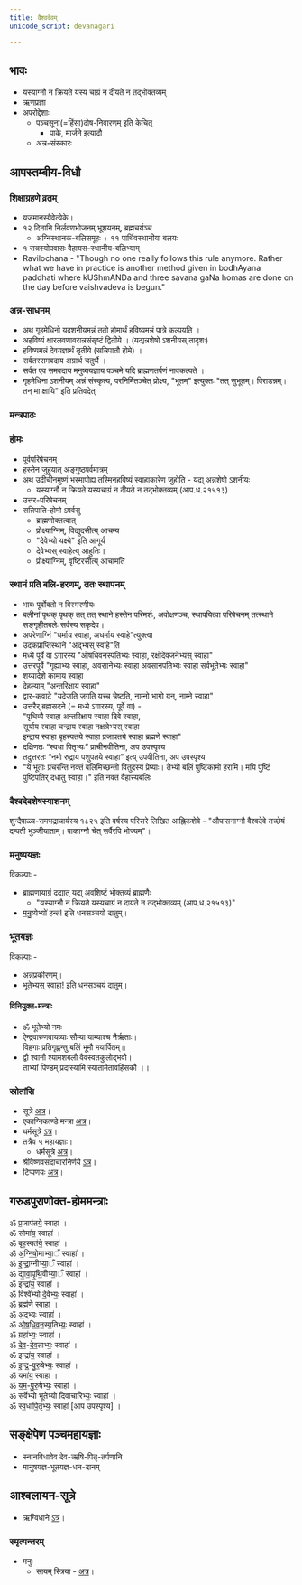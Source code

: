 ```yaml
---
title: वैश्वदेवम्
unicode_script: devanagari

---
```


## भावः
- यस्याग्नौ न क्रियते यस्य चाग्रं न दीयते न तद्भोक्तव्यम्
- ऋणप्रज्ञा
- अपरोद्देशाः
  - पञ्चसूना(=हिंसा)दोष-निवारणम् इति केचित्
    - पाके, मार्जने इत्यादौ
  - अन्न-संस्कारः

## आपस्तम्बीय-विधौ
### शिक्षाग्रहणे व्रतम्
- यजमानस्यैवेत्येके।
- १२ दिनानि निर्लवणभोजनम् भूशयनम्, ब्रह्मचर्यञ्च
  - अग्निस्थानक-बलिसमूहः + ११ पार्थिवस्थानीया बलयः
- १ रात्रस्योपवासः वैहायस-स्थानीय-बलिभ्याम्
- Ravilochana - "Though no one really follows this rule anymore. Rather what we have in practice is another method given in bodhAyana paddhati where kUShmANDa and three savana gaNa homas are done on the day before vaishvadeva is begun."  

### अन्न-साधनम्
- अथ गृहमेधिनो यदशनीयमन्नं ततो होमार्थं हविष्यमन्नं पात्रे कल्पयति ।
- अहविष्यं क्षारलवणावरान्नसंसृष्टं द्वितीये । (यद्यन्नशेषो ऽशनीयस् तादृशः)
- हविष्यमन्नं देवयज्ञार्थं तृतीये (सन्निपातौ होमे) ।
- सर्वतस्समवदाय अग्रार्थ चतुर्थे ।
- सर्वत एव समवदाय मनुष्ययज्ञाय पञ्चमे यदि ब्राह्मणतर्पणं नावकल्पते ।
- गृहमेधिना ऽशनीयम् अन्नं संस्कृत्य, परनिर्मितञ्चेत् प्रोक्ष्य, "भूतम्" इत्युक्तः "तत् सुभूतम्। विराडन्नम्। तन् मा क्षायि" इति प्रतिवदेत्

### मन्त्रपाठः
<div class="js_include" url="../../../../../mantraH/sangrahAH/taittirIyA/ekAgnikANDam/sarpa-baliH/"  newLevelForH1="3" includeTitle="true"> </div>  

### होमः
- पूर्वपरिषेचनम्
- हस्तेन जुहुयात् अङ्गुष्ठपर्वमात्रम्
- अथ उदीचीनमुष्णं भस्मापोह्य तस्मिनहविष्यं स्वाहाकारेण जुहोति - यद्य् अन्नशेषो ऽशनीयः
  - यस्याग्नौ न क्रियते यस्यचाग्रं न दीयते न तद्भोक्तव्यम् (आप.ध.२१५१३)
- उत्तर-परिषेचनम्
- सन्निपाति-होमो ऽपर्वसु
  - ब्राह्मणोक्तत्वात्
  - प्रोक्ष्याग्निम्, विद्युदसीत्य् आचम्य
  - "देवेभ्यो यक्ष्ये" इति आगूर्य
  - देवेभ्यस् स्वाहेत्य् आहुतिः।
  - प्रोक्ष्याग्निम्, वृष्टिरसीत्य् आचामति

### स्थानं प्रति बलि-हरणम्, ततः स्थापनम्
- भावः पूर्वोक्तो न विस्मरणीयः
- बलीनां पृथक् पृथक् तत् तत् स्थाने हस्तेन परिमर्शः, अवोक्षणञ्च, स्थापयित्वा परिषेचनम् तत्स्थाने सङ्गृहीतबलेः सर्वस्य सकृदेव।
- अपरेणाग्निं "धर्माय स्वाहा, अधर्माय स्वाहे"त्युक्त्वा
- उदकप्राप्तिस्थाने "अद्भ्यस् स्वाहे"ति
- मध्ये पूर्वे वा ऽगारस्य "ओषधिवनस्पतिभ्यः स्वाहा, रक्षोदेवजनेभ्यस् स्वाहा"
- उत्तरपूर्वे "गृह्याभ्यः स्वाहा, अवसानेभ्यः स्वाहा अवसानपतिभ्यः स्वाहा सर्वभूतेभ्यः स्वाहा"
- शय्यादेशे कामाय स्वाहा
- देहल्याम् "अन्तरिक्षाय स्वाहा"
- द्वार-कवाटे "यदेजति जगति यच्च चेष्टति, नाम्नो भागो यन्, नाम्ने स्वाहा"
- उत्तरैर् ब्रह्मसदने (= मध्ये ऽगारस्य, पूर्वे वा) -   
"पृथिव्यै स्वाहा अन्तरिक्षाय स्वाहा दिवे स्वाहा,  
सूर्याय स्वाहा चन्द्राय स्वाहा  नक्षत्रेभ्यस् स्वाहा  
इन्द्राय स्वाहा बृहस्पतये स्वाहा प्रजापतये स्वाहा ब्रह्मणे स्वाहा"
- दक्षिणतः “स्वधा पितृभ्यः” प्राचीनवीतिना, अप उपस्पृश्य
- तदुत्तरतः “नमो रुद्राय पशुपतये स्वाहा” इत्य् उपवीतिना, अप उपस्पृश्य
- "ये भूताः प्रचरन्ति नक्तं बलिमिच्छन्तो वितुदस्य प्रेष्याः। तेभ्यो बलिं पुष्टिकामो हरामि। मयि पुष्टिं पुष्टिपतिर् दधातु स्वाहा।" इति नक्तं वैहास्यबलिः

### वैश्वदेवशेषस्याशनम्
शुन्दैपाळ्य-रामभद्राचार्यस्य १८२५ इति वर्षस्य परिसरे लिखित आह्निकशेषे - "औपासनाग्नौ वैश्वदेवे तच्छेषं दम्पती भुञ्जीयाताम्। पाकाग्नौ चेत् सर्वैरपि भोज्यम्"।

### मनुष्ययज्ञः
विकल्पाः -
- ब्राह्मणायाग्रं दद्यात् यद्य् अवशिष्टं भोक्तव्यं ब्राह्मणैः
  - "यस्याग्नौ न क्रियते यस्यचाग्रं न दायते न तद्भोक्तव्यम् (आप.ध.२१५१३)"
- म॒नु॒ष्येभ्यो॑ हन्त॑! इति धनसञ्चयो दातुम्।

### भूतयज्ञः
विकल्पाः -
- अन्नप्रकीरणम्।
- भूतेभ्यस् स्वाहा! इति धनसञ्चयं दातुम्।


#### विनियुक्त-मन्त्राः

- ॐ भूतेभ्यो नमः
- ऐन्द्रवारुणवायव्याः सौम्या याम्याश्च नैर्ऋताः।  
विहगाः प्रतिगृह्णन्तु बलिं भूमौ मयार्पितम्॥
- द्वौ श्वानौ श्यामशबलौ वैवस्वतकुलोद्भवौ।  
ताभ्यां पिण्डम् प्रदास्यामि स्यातामेतावहिंसकौ ।।

### स्रोतांसि
- सूत्रे [अत्र](https://archive.org/stream/APASTHAMBAGRUHYASUTRAMSUDARSHANAHARADATHA/APASTHAMBA%20GRUHYASUTRAM%20%28SUDARSHANA%2CHARADATHA%29#page/n145/mode/2up)।
- एकाग्निकाण्डे मन्त्रा [अत्र](https://archive.org/stream/apastamba/EkagniKandam#page/n13/mode/2up)।
- धर्मसूत्रे [ऽत्र](https://archive.org/stream/apastamba/ApastambaDharmaSutram#page/n197/mode/2up)।
- तत्रैव ५ महायज्ञाः।
    - धर्मसूत्रे [अत्र](https://archive.org/stream/apastamba/ApastambaDharmaSutram#page/n83/mode/2up)।
- श्रीवैष्णवसदाचारनिर्णये [ऽत्र](https://archive.org/details/Vaishvadeva)।
- टिप्पणयः [अत्र](https://checkvist.com/checklists/575296/export.html?export_notes=true&&task_ids=22621929)।


## गरुडपुराणोक्त-होममन्त्राः
ॐ प्र॒जाप॑तये॒ स्वाहा॑ ।  
ॐ सोमा॑य॒ स्वाहा॑ ।  
ॐ बृह॒स्पत॑ये॒ स्वाहा॑ ।  
ॐ अ॒ग्नि॒षो॒माभ्या॒ँ स्वाहा॑ ।  
ॐ इ॒न्द्रा॒ग्नीभ्या॒ँ स्वाहा॑ ।  
ॐ द्या॒वा॒पृ॒थि॒वीभ्या॒ँ स्वाहा॑ ।  
ॐ इन्द्रा॑य॒ स्वाहा॑ ।  
ॐ विश्वे॑भ्यो दे॒वेभ्यः॒ स्वाहा॑ ।  
ॐ ब्रह्म॑णे॒ स्वाहा॑ ।  
ॐ अ॒द्भ्यः स्वाहा॑ ।  
ॐ ओ॒ष॒धि॒व॒न॒स्प॒तिभ्यः॒ स्वाहा॑ ।  
ॐ ग्रहा॑भ्यः॒ स्वाहा॑ ।  
ॐ दे॒व॒-दे॒व॒ताभ्यः॒ स्वाहा॑ ।  
ॐ इन्द्रा॑य॒ स्वाहा॑ ।  
ॐ इ॒न्द्र॒-पु॒रु॒षेभ्यः॒ स्वाहा॑ ।  
ॐ यमा॑य॒ स्वाहा ।  
ॐ य॒म॒-पु॒रु॒षेभ्यः॒ स्वाहा॑ ।  
ॐ सर्वेभ्यो भूतेभ्यो दिवाचारिभ्यः॒ स्वाहा॑ ।  
ॐ स्व॒धापि॒तृभ्यः॒ स्वाहा॑ [आप उपस्पृश्य] ।

## सङ्क्षेपेण पञ्चमहायज्ञाः
- स्नानविधावेव देव-ऋषि-पितृ-तर्पणानि
- मानुषयज्ञ-भूतयज्ञ-धन-दानम्

## आश्वलायन-सूत्रे
- ऋग्विधाने [ऽत्र](https://archive.org/stream/ahnika/RigVedaAhnikaChandrika#page/n93/mode/2up)।

### स्मृत्यन्तरम्
- मनुः
    - सायम् स्त्रिया \- [अत्र](https://www.wisdomlib.org/hinduism/book/manusmriti-with-the-commentary-of-medhatithi/d/doc199900.html)।
